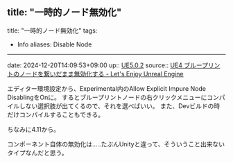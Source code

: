 
title: "一時的ノード無効化"
---
title: "一時的ノード無効化"
tags:
 - Info
aliases: Disable Node
---

date: 2024-12-20T14:09:53+09:00
up:: [UE5.0.2](../Bar/App/UE5.0.2.md)
source:: [UE4 ブループリントのノードを繋いだまま無効化する - Let's Enjoy Unreal Engine](https://unrealengine.hatenablog.com/entry/2016/04/09/120000)

エディター環境設定から、Experimental内のAllow Explicit Impure Node DisablingをOnに。
するとブループリントノードの右クリックメニューにコンパイルしない選択肢が出てくるので、それを選べばいい。
また、Devビルドの時だけコンパイルすることもできる。

ちなみに4.11から。

コンポーネント自体の無効化は..…たぶんUnityと違って、そういうこと出来ないタイプなんだと思う。